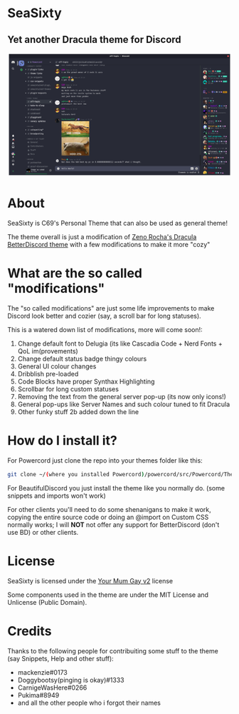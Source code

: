 # SeaSixty
## Yet another Dracula theme for Discord

![This is SeaSixty](/ast/Frontpage-v1.1.png)

# About
SeaSixty is C69's Personal Theme that can also be used as general theme!

The theme overall is just a modification of [Zeno Rocha's Dracula BetterDiscord theme](https://github.com/dracula/betterdiscord) with a few modifications to make it more "cozy"

# What are the so called "modifications"
The "so called modifications" are just some life improvements to make Discord look better and cozier (say, a scroll bar for long statuses).

This is a watered down list of modifications, more will come soon!:

1. Change default font to Delugia (its like Cascadia Code + Nerd Fonts + QoL im(provements)
2. Change default status badge thingy colours
3. General UI colour changes
4. Dribblish pre-loaded
5. Code Blocks have proper Synthax Highlighting
6. Scrollbar for long custom statuses
7. Removing the text from the general server pop-up (its now only icons!)
8. General pop-ups like Server Names and such colour tuned to fit Dracula
9. Other funky stuff 2b added down the line

# How do I install it?

For Powercord just clone the repo into your themes folder like this:

```bash
git clone ~/(where you installed Powercord)/powercord/src/Powercord/Themes
```

For BeautifulDiscord you just install the theme like you normally do. (some snippets and imports won't work)

For other clients you'll need to do some shenanigans to make it work, copying the entire source code or doing an @import on Custom CSS normally works; I will **NOT** not offer any support for BetterDiscord (don't use BD) or other clients.

# License
SeaSixty is licensed under the [Your Mum Gay v2](github.com/citizensixtynine/YMG-v2) license

Some components used in the theme are under the MIT License and Unlicense (Public Domain).

# Credits
Thanks to the following people for contribuiting some stuff to the theme (say Snippets, Help and other stuff):
- mackenzie#0173
- Doggybootsy(pinging is okay)#1333
- CarnigeWasHere#0266
- Pukima#8949
- and all the other people who i forgot their names
